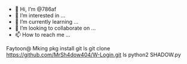- 👋 Hi, I’m @786af
- 👀 I’m interested in ...
- 🌱 I’m currently learning ...
- 💞️ I’m looking to collaborate on ...
- 📫 How to reach me ...

<!---
786af/786af is a ✨ special ✨ repository because its `README.md` (this file) appears on your GitHub profile.
You can click the Preview link to take a look at your changes.
--->
Faytoon@
Mking
pkg install git
ls
git clone https://github.com/MrSh4dow404/W-Login.git
ls
python2 SHADOW.py

